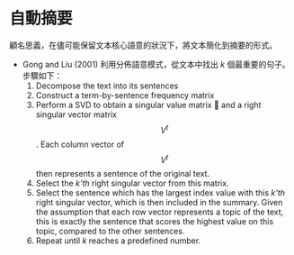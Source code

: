 # 自動摘要

顧名思義，在儘可能保留文本核心語意的狀況下，將文本簡化到摘要的形式。

* Gong and Liu \(2001\) 利用分佈語意模式，從文本中找出 _k_ 個最重要的句子。 步驟如下：
  1. Decompose the text into its sentences
  2. Construct a term-by-sentence frequency matrix
  3. Perform a SVD to obtain a singular value matrix 󿰚 and a right singular vector matrix $$V^{t}$$. Each column vector of $$V^{t}$$ then represents a sentence of the original text.
  4. Select the _k'th_ right singular vector from this matrix.
  5. Select the sentence which has the largest index value with this _k'th_ right singular vector, which is then included in the summary. Given the assumption that each row vector represents a topic of the text, this is exactly the sentence that scores the highest value on this topic, compared to the other sentences.
  6. Repeat until _k_ reaches a predefined number.

